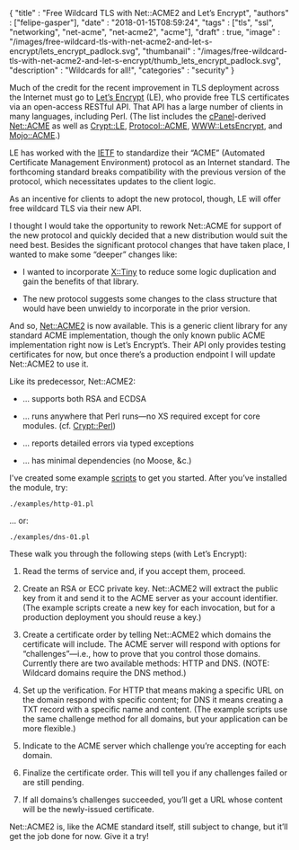 
  {
    "title"       : "Free Wildcard TLS with Net::ACME2 and Let’s Encrypt",
    "authors"     : ["felipe-gasper"],
    "date"        : "2018-01-15T08:59:24",
    "tags"        : ["tls", "ssl", "networking", "net-acme", "net-acme2", "acme"],
    "draft"       : true,
    "image"       : "/images/free-wildcard-tls-with-net-acme2-and-let-s-encrypt/lets_encrypt_padlock.svg",
    "thumbanail"  : "/images/free-wildcard-tls-with-net-acme2-and-let-s-encrypt/thumb_lets_encrypt_padlock.svg",
    "description" : "Wildcards for all!",
    "categories"  : "security"
  }

Much of the credit for the recent improvement in TLS deployment across
the Internet must go to [Let’s Encrypt](http://letsencrypt.org) (LE),
who provide free TLS certificates via an open-access RESTful API. That
API has a large number of clients in many languages, including Perl.
(The list includes the [cPanel](http://cpanel.com)-derived
[Net::ACME](https://metacpan.org/pod/Net::ACME)
as well as [Crypt::LE](https://metacpan.org/pod/Crypt::LE),
[Protocol::ACME](https://metacpan.org/pod/Protocol::ACME),
[WWW::LetsEncrypt](https://metacpan.org/pod/WWW::LetsEncrypt), and
[Mojo::ACME](https://metacpan.org/pod/Mojo::ACME).)

LE has worked with the [IETF](http://ietf.org) to standardize their
“ACME” (Automated Certificate Management Environment) protocol as an
Internet standard. The forthcoming standard breaks compatibility with the
previous version of the protocol, which necessitates updates to the client
logic.

As an incentive for clients to adopt the new protocol, though, LE will
offer free wildcard TLS via their new API.

I thought I would take the opportunity to rework Net::ACME for support of
the new protocol and quickly decided that a new distribution would suit
the need best. Besides the significant protocol changes that have taken
place, I wanted to make some “deeper” changes like:

* I wanted to incorporate [X::Tiny](https://metacpan.org/pod/X::Tiny)
to reduce some logic duplication and gain the benefits of that library.

* The new protocol suggests some changes to the class structure that
would have been unwieldy to incorporate in the prior version.

And so, [Net::ACME2](https://metacpan.org/pod/Net::ACME2) is now available.
This is a generic client library for any standard ACME implementation,
though the only known public ACME implementation right now is
Let’s Encrypt’s. Their API only provides testing certificates for now,
but once there’s a production endpoint I will update Net::ACME2 to use it.

Like its predecessor, Net::ACME2:

* … supports both RSA and ECDSA

* … runs anywhere that Perl runs—no XS required except for core
modules. (cf. [Crypt::Perl](https://metacpan.org/pod/Crypt::Perl))

* … reports detailed errors via typed exceptions

* … has minimal dependencies (no Moose, &c.)

I've created some example [scripts](https://github.com/FGasper/p5-Net-ACME2/tree/master/examples) to get you started. After you’ve installed the module, try:

```
./examples/http-01.pl
```

… or:

```
./examples/dns-01.pl
```

These walk you through the following steps (with Let’s Encrypt):

1. Read the terms of service and, if you accept them, proceed.

2. Create an RSA or ECC private key. Net::ACME2 will extract the public
key from it and send it to the ACME server as your account identifier.
(The example scripts create a new key for each invocation, but for a
production deployment you should reuse a key.)

3. Create a certificate order by telling Net::ACME2 which domains the
certificate will include. The ACME server will respond with options for
“challenges”—i.e., how to prove that you control those domains. Currently
there are two available methods: HTTP and DNS. (NOTE: Wildcard domains
require the DNS method.)

4. Set up the verification. For HTTP that means making a specific
URL on the domain respond with specific content; for DNS it means creating
a TXT record with a specific name and content. (The example scripts use
the same challenge method for all domains, but your application can be
more flexible.)

5. Indicate to the ACME server which challenge you’re accepting for each
domain.

6. Finalize the certificate order. This will tell you if any challenges
failed or are still pending.

7. If all domains’s challenges succeeded, you’ll get a URL whose content
will be the newly-issued certificate.

Net::ACME2 is, like the ACME standard itself, still subject to
change, but it’ll get the job done for now. Give it a try!
